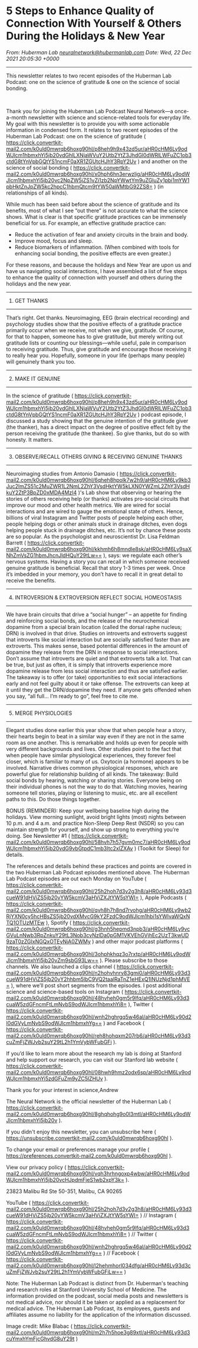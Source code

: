 # 5 Steps to Enhance Quality of Connection With Yourself & Others During the Holidays & New Year

*From: Huberman Lab <neuralnetwork@hubermanlab.com>*
*Date: Wed, 22 Dec 2021 20:05:30 +0000*

---

This newsletter relates to two recent episodes of the
Huberman Lab Podcast: one on the science of gratitude & one on
the science of social bonding.

‌ ‌ ‌ ‌ ‌ ‌ ‌ ‌ ‌ ‌ ‌ ‌ ‌ ‌ ‌ ‌ ‌ ‌ ‌ ‌ ‌ ‌ ‌ ‌ ‌ ‌ ‌ ‌ ‌ ‌ ‌ ‌ ‌ ‌ ‌ ‌ ‌ ‌ ‌ ‌ ‌ ‌ ‌ ‌ ‌ ‌ ‌ ‌ ‌ ‌ ‌ ‌ ‌ ‌ ‌ ‌ ‌ ‌ ‌ ‌ ‌ ‌ ‌ ‌ ‌ ‌ ‌ ‌ ‌ ‌ ‌ ‌ ‌ ‌ ‌ ‌ ‌ ‌ ‌ ‌ ‌ ‌ ‌ ‌ ‌ ‌ ‌ ‌ ‌ ‌ ‌ ‌ ‌ ‌ ‌ ‌ ‌ ‌ ‌ ‌ ‌ ‌ ‌ ‌ ‌ ‌ ‌ ‌ ‌ ‌ ‌ ‌ ‌ ‌ ‌ ‌ ‌ ‌ ‌ ‌ ‌ ‌ ‌ ‌ ‌ ‌ ‌ ‌ ‌ ‌ ‌ ‌ ‌ ‌ ‌ ‌ ‌ ‌ ‌ ‌ ‌ ‌ ‌ ‌ ‌ ‌ ‌ ‌ ‌ ‌ ‌ ‌ ‌ ‌ ‌ ‌ ‌ ‌ ‌ ‌ ‌ ‌ ‌ ‌ ‌ ‌ ‌ ‌ ‌ ‌ ‌ ‌ ‌ ‌ ‌ ‌ ‌ ‌ ‌ ‌ ‌ ‌ ‌ ‌ ‌ ‌ ‌ ‌ ‌ ‌ ‌ ‌ ‌ ‌ ‌ ‌ ‌ ‌ ‌ ‌ ‌ ‌ ‌ ‌ ‌ ‌ ‌ ‌ ‌ ‌ ‌ ‌ ‌ ‌ ‌ ‌ ‌ ‌ ‌ ‌ ‌ ‌ ‌ ‌ ‌ ‌ ‌ ‌ ‌ ‌ ‌ ‌ ‌ ‌ ‌ ‌ ‌ ‌ ‌ ‌ ‌ ‌ ‌ ‌ ‌ ‌ ‌ ‌ ‌ ‌ ‌ ‌ ‌ ‌ ‌ ‌ ‌ ‌ ‌ ‌ ‌ ‌ ‌ ‌ ‌ ‌ ‌ ‌ ‌ ‌ ‌ ‌ ‌ ‌ ‌ ‌ ‌ ‌ ‌ ‌ ‌ ‌ ‌ ‌ ‌ ‌ ‌ ‌ ‌ ‌ ‌ ‌ ‌ ‌ ‌ ‌ ‌ ‌ ‌ ‌ ‌ ‌ ‌ ‌ ‌ ‌ ‌ ‌ ‌ ‌ ‌ ‌ ‌ ‌ ‌ ‌ ‌ ‌ ‌ ‌ ‌ ‌ ‌ ‌ ‌ ‌ ‌ ‌ ‌ ‌ ‌ ‌ ‌ ‌ ‌ ‌ ‌ ‌ ‌ ‌ ‌ ‌ ‌ ‌ ‌ ‌ ‌ ‌ ‌ ‌ ‌ ‌ ‌ ‌ ‌ ‌ ‌ ‌ ‌ ‌ ‌ ‌ ‌ ‌ ‌ ‌ ‌ ‌ ‌ ‌ ‌ ‌ ‌ ‌ ‌ ‌ ‌ ‌ ‌ ‌ ‌ ‌ ‌ ‌ ‌ ‌ ‌ ‌ ‌ ‌ ‌ ‌ ‌ ‌ ‌ ‌ ‌ ‌ ‌ ‌ ‌ ‌ ‌ ‌ ‌ ‌ ‌ ‌ ‌ ‌ ‌ ‌ ‌ ‌ ‌ ‌ ‌ ‌ ‌ ‌ ‌ ‌ ‌ ‌ ‌ ‌ ‌ ‌ ‌ ‌ ‌ ‌ ‌ ‌ ‌ ‌ ‌ ‌ ‌ ‌ ‌ ‌ ‌ ‌ ‌ ‌ ‌ ‌ ‌ ‌ ‌ ‌ ‌ ‌ ‌ ‌ ‌ ‌ ‌ ‌ ‌ ‌ ‌ ‌ ‌ ‌ ‌ ‌ ‌ ‌ ‌ ‌ ‌ ‌ ‌ ‌ ‌ ‌ ‌ ‌ ‌ ‌ ‌ ‌ ‌ ‌ ‌ ‌ ‌ ‌ ‌ ‌ ‌ ‌ ‌ ‌ ‌ ‌ ‌ ‌ ‌ ‌ ‌ ‌ ‌ ‌ ‌ ‌ ‌ ‌ ‌ ‌ ‌ ‌ ‌ ‌ ‌ ‌ ‌ ‌ ‌ ‌ ‌ ‌ ‌ ‌ ‌ ‌ ‌ ‌ ‌ ‌ ‌ ‌ ‌ ‌ ‌ ‌ ‌ ‌ ‌ ‌ ‌ ‌ ‌ ‌ ‌ ‌ ‌ ‌ ‌ ‌ ‌ ‌ ‌ ‌ ‌ ‌ ‌ ‌ ‌ ‌ ‌ ‌ ‌ ‌ ‌ ‌ ‌ ‌ ‌ ‌ ‌ ‌ ‌ ‌ ‌ ‌ ‌ ‌ ‌ ‌ ‌ ‌ ‌ ‌ ‌ ‌ ‌ ‌ ‌ ‌ ‌ ‌ ‌ ‌ ‌ ‌ ‌ ‌ ‌ ‌ ‌ ‌ ‌ ‌ ‌ ‌ ‌ ‌ ‌ ‌ ‌ ‌ ‌ ‌ ‌ ‌ ‌ ‌ ‌ ‌ ‌ ‌

Thank you for joining the Huberman Lab Podcast Neural Network—a
once-a-month newsletter with science and science-related tools
for everyday life. My goal with this newsletter is to provide you
with some actionable information in condensed form. It relates to
two recent episodes of the Huberman Lab Podcast: one on the
science of gratitude (
https://click.convertkit-mail2.com/k0uld0mwrqb6hoxg90hl/p8heh9h9x43zd5ur/aHR0cHM6Ly9odWJlcm1hbmxhYi5jb20vdGhlLXNjaWVuY2Utb2YtZ3JhdGl0dWRlLWFuZC1ob3ctdG8tYnVpbGQtYS1ncmF0aXR1ZGUtcHJhY3RpY2Uv
) and another on the science of social bonding (
https://click.convertkit-mail2.com/k0uld0mwrqb6hoxg90hl/x0hph6hn3erwzlig/aHR0cHM6Ly9odWJlcm1hbmxhYi5jb20vc2NpZW5jZS1vZi1zb2NpYWwtYm9uZGluZy1pbi1mYW1pbHktZnJpZW5kc2hpcC1hbmQtcm9tYW50aWMtbG92ZS8=
) (in relationships of all kinds).

While much has been said before about the science of gratitude
and its benefits, most of what I see “out there” is not accurate
to what the science shows. What is clear is that specific
gratitude practices can be immensely beneficial for us. For
example, an effective gratitude practice can:

* Reduce the activation of fear and anxiety circuits in the brain
and body.
* Improve mood, focus and sleep.
* Reduce biomarkers of inflammation. (When combined with tools
for enhancing social bonding, the positive effects are even
greater.)

For these reasons, and because the holidays and New Year are upon
us and have us navigating social interactions, I have assembled a
list of five steps to enhance the quality of connection with
yourself and others during the holidays and the new year.

-------------
1. GET THANKS
-------------

That’s right. Get thanks. Neuroimaging, EEG (brain electrical
recording) and psychology studies show that the positive effects
of a gratitude practice primarily occur when we receive, not when
we give, gratitude. Of course, for that to happen, someone has to
give gratitude, but merely writing out gratitude lists or
counting our blessings—while useful, pale in comparison to
receiving gratitude. Thus, give gratitude and encourage those
receiving it to really hear you. Hopefully, someone in your life
(perhaps many people) will genuinely thank you too.

------------------
2. MAKE IT GENUINE
------------------

In the science of gratitude (
https://click.convertkit-mail2.com/k0uld0mwrqb6hoxg90hl/p8heh9h9x43zd5ur/aHR0cHM6Ly9odWJlcm1hbmxhYi5jb20vdGhlLXNjaWVuY2Utb2YtZ3JhdGl0dWRlLWFuZC1ob3ctdG8tYnVpbGQtYS1ncmF0aXR1ZGUtcHJhY3RpY2Uv
) podcast episode, I discussed a study showing that the genuine
intention of the gratitude giver (the thanker), has a direct
impact on the degree of positive effect felt by the person
receiving the gratitude (the thankee). So give thanks, but do so
with honesty. It matters.

----------------------------------------------------------
3. OBSERVE/RECALL OTHERS GIVING & RECEIVING GENUINE THANKS
----------------------------------------------------------

Neuroimaging studies from Antonio Damasio (
https://click.convertkit-mail2.com/k0uld0mwrqb6hoxg90hl/6qheh8hpolk7w2h9/aHR0cHM6Ly9kb3Juc2lmZS51c2MuZWR1L2NmL2ZhY3VsdHktYW5kLXN0YWZmL2ZhY3VsdHkuY2ZtP3BpZD0xMDA4MzI4
)'s Lab show that observing or hearing the stories of others
receiving help (or thanks) activates pro-social circuits that
improve our mood and other health metrics. We are wired for
social interactions and are wired to gauge the emotional state of
others. Hence, billions of viral Instagram and Twitter posts of
people helping each other, people helping dogs or other animals
stuck in drainage ditches, even dogs helping people stuck in
drainage ditches, etc. It’s not by chance these posts are so
popular. As the psychologist and neuroscientist Dr. Lisa Feldman
Barrett (
https://click.convertkit-mail2.com/k0uld0mwrqb6hoxg90hl/kkhmh6h8mndle8sk/aHR0cHM6Ly9saXNhZmVsZG1hbmJhcnJldHQuY29tLw==
), says: we regulate each other’s nervous systems. Having a story
you can recall in which someone received genuine gratitude is
beneficial. Recall that story 1-3 times per week. Once it’s
imbedded in your memory, you don’t have to recall it in great
detail to receive the benefits.

---------------------------------------------------------
4. INTROVERSION & EXTROVERSION REFLECT SOCIAL HOMEOSTASIS
---------------------------------------------------------

We have brain circuits that drive a “social hunger” – an appetite
for finding and reinforcing social bonds, and the release of the
neurochemical dopamine from a special brain location (called the
dorsal raphe nucleus; DRN) is involved in that drive. Studies on
introverts and extroverts suggest that introverts like social
interaction but are socially satisfied faster than are
extroverts. This makes sense, based potential differences in the
amount of dopamine they release from the DRN in response to
social interactions. Don’t assume that introverts are quiet and
that extroverts talk a lot. That can be true, but just as often,
it is simply that introverts experience more dopamine release
from less social interaction and thus are satisfied earlier. The
takeaway is to offer (or take) opportunities to exit social
interactions early and not feel guilty about it or take offense.
The extroverts can keep at it until they get the DRN/dopamine
they need. If anyone gets offended when you say, “all full… I’m
ready to go”, feel free to cite me.

---------------------
5. MERGE PHYSIOLOGIES
---------------------

Elegant studies done earlier this year show that when people hear
a story, their hearts begin to beat in a similar way even if they
are not in the same room as one another. This is remarkable and
holds up even for people with very different backgrounds and
lives. Other studies point to the fact that when people have
similar physiological experiences, they forever feel closer,
which is familiar to many of us. Oxytocin (a hormone) appears to
be involved. Narrative drives common physiological responses,
which are powerful glue for relationship building of all kinds.
The takeaway: Build social bonds by hearing, watching or sharing
stories. Everyone being on their individual phones is not the way
to do that. Watching movies, hearing someone tell stories,
playing or listening to music, etc. are all excellent paths to
this. Do those things together.

BONUS (REMINDER): Keep your wellbeing baseline high during the
holidays. View morning sunlight, avoid bright lights (most)
nights between 10 p.m. and 4 a.m. and practice Non-Sleep Deep
Rest (NSDR) so you can maintain strength for yourself, and show
up strong to everything you’re doing. See Newsletter #1 (
https://click.convertkit-mail2.com/k0uld0mwrqb6hoxg90hl/58hvh7h57gvm0mc7/aHR0cHM6Ly9odWJlcm1hbmxhYi5jb20vdG9vbGtpdC1mb3Itc2xlZXAv
) (Toolkit for Sleep) for details.

The references and details behind these practices and points are
covered in the two Huberman Lab Podcast episodes mentioned above.
The Huberman Lab Podcast episodes are out each Monday on YouTube
(
https://click.convertkit-mail2.com/k0uld0mwrqb6hoxg90hl/25h2hoh7d3v2g3h8/aHR0cHM6Ly93d3cueW91dHViZS5jb20vYW5kcmV3aHViZXJtYW5sYWI=
), Apple Podcasts (
https://click.convertkit-mail2.com/k0uld0mwrqb6hoxg90hl/qvh8h7h8nd7rvohg/aHR0cHM6Ly9wb2RjYXN0cy5hcHBsZS5jb20vdXMvcG9kY2FzdC9odWJlcm1hbi1sYWIvaWQxNTQ1OTUzMTEw
), Spotify (
https://click.convertkit-mail2.com/k0uld0mwrqb6hoxg90hl/g3hnh5hepmd3npb3/aHR0cHM6Ly9vcGVuLnNwb3RpZnkuY29tL3Nob3cvNzlDa0pGM1VKVEhGVjhEc2UzT3kwUD9zaT0zZGIxNGQxOTEyNjA0ZWMy
) and other major podcast platforms (
https://click.convertkit-mail2.com/k0uld0mwrqb6hoxg90hl/3ohphkhqz3o7rxtp/aHR0cHM6Ly9odWJlcm1hbmxhYi5jb20vZm9sbG93Lw==
). Please subscribe to those channels. We also launched a clips
channel (
https://click.convertkit-mail2.com/k0uld0mwrqb6hoxg90hl/n2hohvhnrv83gmi0/aHR0cHM6Ly93d3cueW91dHViZS5jb20vY2hhbm5lbC9VQ2taalRaTnZ1eHExQ1lNUzNjd1phMVE=
), where we’ll post short segments from the episodes. I post
additional science and science-based tools on Instagram (
https://click.convertkit-mail2.com/k0uld0mwrqb6hoxg90hl/48hvheh0gm5r9lfq/aHR0cHM6Ly93d3cuaW5zdGFncmFtLmNvbS9odWJlcm1hbmxhYi8=
), Twitter (
https://click.convertkit-mail2.com/k0uld0mwrqb6hoxg90hl/wnh2hghrgq5w46al/aHR0cHM6Ly90d2l0dGVyLmNvbS9odWJlcm1hbmxhYg==
) and Facebook (
https://click.convertkit-mail2.com/k0uld0mwrqb6hoxg90hl/reh8hohqxm207rb6/aHR0cHM6Ly93d3cuZmFjZWJvb2suY29tL2h1YmVybWFubGFi
).

If you’d like to learn more about the research my lab is doing at
Stanford and help support our research, you can visit our
Stanford lab website (
https://click.convertkit-mail2.com/k0uld0mwrqb6hoxg90hl/08hwh9hmz2odx6sp/aHR0cHM6Ly9odWJlcm1hbmxhYi5zdGFuZm9yZC5lZHUv
).

Thank you for your interest in science,Andrew

The Neural Network is the official newsletter of the Huberman Lab
(
https://click.convertkit-mail2.com/k0uld0mwrqb6hoxg90hl/8ghqhohg9o0l3mtl/aHR0cHM6Ly9odWJlcm1hbmxhYi5jb20v
).

If you didn't enjoy this newsletter, you can unsubscribe here (
https://unsubscribe.convertkit-mail2.com/k0uld0mwrqb6hoxg90hl ).

To change your email or preferences manage your profile (
https://preferences.convertkit-mail2.com/k0uld0mwrqb6hoxg90hl ).

View our privacy policy (
https://click.convertkit-mail2.com/k0uld0mwrqb6hoxg90hl/vqh3hrhngoxp4wbw/aHR0cHM6Ly9odWJlcm1hbmxhYi5jb20vcHJpdmFjeS1wb2xpY3k=
).

23823 Malibu Rd Ste 50-351, Malibu, CA 90265

YouTube (
https://click.convertkit-mail2.com/k0uld0mwrqb6hoxg90hl/25h2hoh7d3v2g3h8/aHR0cHM6Ly93d3cueW91dHViZS5jb20vYW5kcmV3aHViZXJtYW5sYWI=
) // Instagram (
https://click.convertkit-mail2.com/k0uld0mwrqb6hoxg90hl/48hvheh0gm5r9lfq/aHR0cHM6Ly93d3cuaW5zdGFncmFtLmNvbS9odWJlcm1hbmxhYi8=
) // Twitter (
https://click.convertkit-mail2.com/k0uld0mwrqb6hoxg90hl/wnh2hghrgq5w46al/aHR0cHM6Ly90d2l0dGVyLmNvbS9odWJlcm1hbmxhYg==
) // Facebook (
https://click.convertkit-mail2.com/k0uld0mwrqb6hoxg90hl/l2hehmhorl034dfg/aHR0cHM6Ly93d3cuZmFjZWJvb2suY29tL2h1YmVybWFubGFiLw==
)

Note: The Huberman Lab Podcast is distinct from Dr. Huberman's
teaching and research roles at Stanford University School of
Medicine. The information provided on the podcast, social media
posts and newsletters is not medical advice, nor should it be
taken or applied as a replacement for medical advice. The
Huberman Lab Podcast, its employees, guests and affiliates assume
no liability for the application of the information discussed.

Image credit: Mike Blabac (
https://click.convertkit-mail2.com/k0uld0mwrqb6hoxg90hl/m2h7h5hoe3g89xtl/aHR0cHM6Ly93d3cuYmxhYmFjcGhvdG8uY29t
)